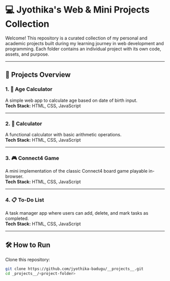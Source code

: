 # 💻 Jyothika's Web & Mini Projects Collection

Welcome! This repository is a curated collection of my personal and academic projects built during my learning journey in web development and programming. Each folder contains an individual project with its own code, assets, and purpose.

---

## 📁 Projects Overview

### 1. 🧮 Age Calculator
A simple web app to calculate age based on date of birth input.  
**Tech Stack:** HTML, CSS, JavaScript

---

### 2. 🧠 Calculator
A functional calculator with basic arithmetic operations.  
**Tech Stack:** HTML, CSS, JavaScript

---

### 3. 🎮 Connect4 Game
A mini implementation of the classic Connect4 board game playable in-browser.  
**Tech Stack:** HTML, CSS, JavaScript

---

### 4. 📋 To-Do List
A task manager app where users can add, delete, and mark tasks as completed.  
**Tech Stack:** HTML, CSS, JavaScript

---

## 🛠 How to Run

Clone this repository:
```bash
git clone https://github.com/jyothika-badugu/__projects__.git
cd _projects__/<project-folder>
